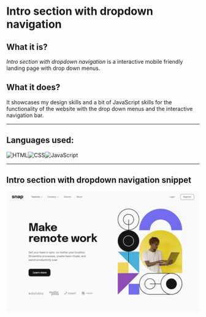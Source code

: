 
<!--Heading -->
# **Intro section with dropdown navigation**

<!--About web application -->
## What it is?

 _Intro section with dropdown navigation_ is a interactive mobile friendly landing page with drop down menus.

## What it does?

 It showcases my design skills and a bit of JavaScript skills for the functionality of the website with the drop down menus and the interactive navigation bar.

***
<!--Technolgies -->
## **Languages used:**

<img alt="HTML" align="left" src="https://img.shields.io/badge/html5-%23E34F26.svg?style=for-the-badge&logo=html5&logoColor=white" />
<img alt="CSS" align="left" src="https://img.shields.io/badge/css3-%231572B6.svg?style=for-the-badge&logo=css3&logoColor=white" />
<img alt="JavaScript" src="https://img.shields.io/badge/javascript-%23323330.svg?style=for-the-badge&logo=javascript&logoColor=%23F7DF1E" />

---
<!--Screenshot -->
## **Intro section with dropdown navigation snippet**
![Design preview for the Intro section with dropdown navigation coding challenge](./design/desktop-design.jpg)